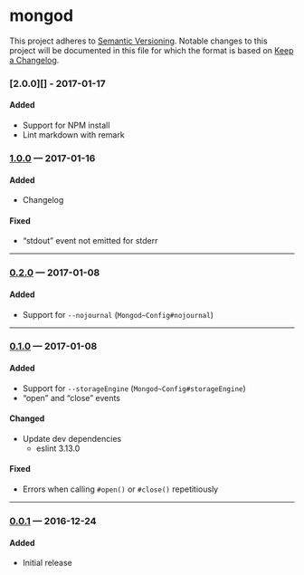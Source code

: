 # mongod

This project adheres to [Semantic Versioning](http://semver.org/). Notable
changes to this project will be documented in this file for which the format
is based on [Keep a Changelog](http://keepachangelog.com/).

### [2.0.0][] - 2017-01-17

#### Added

- Support for NPM install
- Lint markdown with remark

### [1.0.0][] — 2017-01-16

#### Added

- Changelog

#### Fixed

- “stdout” event not emitted for stderr

---

### [0.2.0][] — 2017-01-08

#### Added

- Support for `--nojournal` (`Mongod~Config#nojournal`)

---

### [0.1.0][] — 2017-01-08

#### Added

- Support for `--storageEngine` (`Mongod~Config#storageEngine`)
- “open” and “close” events

#### Changed

- Update dev dependencies
  - eslint 3.13.0

#### Fixed

- Errors when calling `#open()` or `#close()` repetitiously

---

### [0.0.1][] — 2016-12-24

#### Added

- Initial release

[Unreleased]: https://github.com/BrandonZacharie/node-mongod/compare/1.0.0...HEAD
[1.0.0]: https://github.com/BrandonZacharie/node-mongod/compare/0.2.0...1.0.0
[0.2.0]: https://github.com/BrandonZacharie/node-mongod/compare/0.1.0...0.2.0
[0.1.0]: https://github.com/BrandonZacharie/node-mongod/compare/0.0.1...0.1.0 
[0.0.1]: https://github.com/BrandonZacharie/node-mongod/compare/694e8...0.0.1
